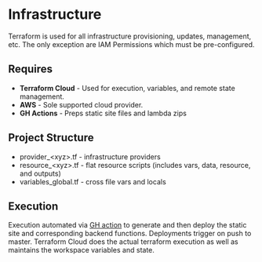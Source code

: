 Infrastructure
===========
Terraform is used for all infrastructure provisioning, 
updates, management, etc. The only exception are IAM 
Permissions which must be pre-configured. 

## Requires
- **Terraform Cloud** - Used for execution, variables, and 
remote state management. 
- **AWS** - Sole supported cloud provider.
- **GH Actions** - Preps static site files and lambda zips

## Project Structure
- provider_\<xyz>.tf - infrastructure providers
- resource_\<xyz>.tf - flat resource scripts (includes 
vars, data, resource, and outputs)
- variables_global.tf - cross file vars and locals

## Execution
Execution automated via [GH action](../.github/workflows/deploy.yml)
to generate and then deploy the static site and corresponding
backend functions. Deployments trigger on push to master. Terraform
Cloud does the actual terraform execution as well as maintains
the workspace variables and state. 
